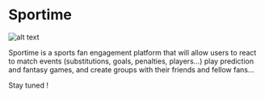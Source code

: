 <!-- ## Hi there 👋 -->

<!--

**Here are some ideas to get you started:**

🙋‍♀️ A short introduction - what is your organization all about?
🌈 Contribution guidelines - how can the community get involved?
👩‍💻 Useful resources - where can the community find your docs? Is there anything else the community should know?
🍿 Fun facts - what does your team eat for breakfast?
🧙 Remember, you can do mighty things with the power of [Markdown](https://docs.github.com/github/writing-on-github/getting-started-with-writing-and-formatting-on-github/basic-writing-and-formatting-syntax)
-->
# Sportime
![alt text](https://cdn.discordapp.com/attachments/788078738905628685/951101660166488084/Logo.png)

Sportime is a sports fan engagement platform that will allow users to react to match events (substitutions, goals, penalties, players…) play prediction and fantasy games, and create groups with their friends and fellow fans...

Stay tuned !
